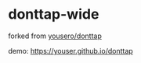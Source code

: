 # donttap-wide

forked from [yousero/donttap](https://github.com/yousero/donttap)

demo: https://youser.github.io/donttap
